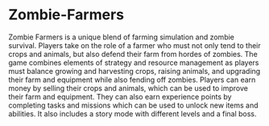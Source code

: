 # Zombie-Farmers
Zombie Farmers is a unique blend of farming simulation and zombie survival.
Players take on the role of a farmer who must not only tend to their crops and animals, but also defend their farm from hordes of zombies.
The game combines elements of strategy and resource management as players must balance growing and harvesting crops, raising animals,
and upgrading their farm and equipment while also fending off zombies.
Players can earn money by selling their crops and animals, which can be used to improve their farm and equipment.
They can also earn experience points by completing tasks and missions which can be used to unlock new items and abilities.
It also includes a story mode with different levels and a final boss.
